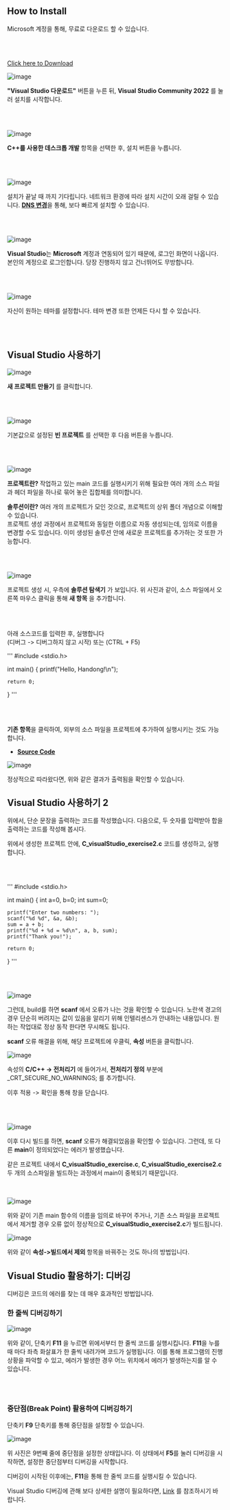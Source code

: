 ## How to Install

Microsoft 계정을 통해, 무료로 다운로드 할 수 있습니다.

<br><br>

[Click here to Download](https://visualstudio.microsoft.com/ko/vs/community/)

![image](https://user-images.githubusercontent.com/84503980/185387298-f280c598-c184-49a5-bc39-f87c82c94355.png)


**"Visual Studio 다운로드"** 버튼을 누른 뒤,  **Visual Studio Community 2022** 를 눌러 설치를 시작합니다.

<br><br>

![image](https://user-images.githubusercontent.com/84503980/185388422-de85399e-b0a7-45b5-a8ff-fdc859927f8c.png)

**C++를 사용한 데스크톱 개발** 항목을 선택한 후, 설치 버튼을 누릅니다.

<br><br>

![image](https://user-images.githubusercontent.com/84503980/185389166-eead55f5-e955-4fd7-95f3-87e73f94a263.png)

설치가 끝날 때 까지 기다립니다. 네트워크 환경에 따라 설치 시간이 오래 걸릴 수 있습니다.
[**DNS 변경**](https://ivyit.tistory.com/190)을 통해, 보다 빠르게 설치할 수 있습니다.

<br><br>

![image](https://user-images.githubusercontent.com/84503980/185390095-d0510671-f8d7-4a10-b00c-73cc276c9d6b.png)

**Visual Studio**는 **Microsoft** 계정과 연동되어 있기 때문에, 로그인 화면이 나옵니다.
본인의 계정으로 로그인합니다. 당장 진행하지 않고 건너뛰어도 무방합니다.

<br><br>

![image](https://user-images.githubusercontent.com/84503980/185390456-00fc4d8f-fdc5-4b35-a08a-856d6d529f74.png)

자신이 원하는 테마를 설정합니다. 테마 변경 또한 언제든 다시 할 수 있습니다.

<br><br>

## Visual Studio 사용하기

![image](https://user-images.githubusercontent.com/84503980/185390762-7065b68c-fab3-468b-b244-d773bdeaf696.png)

**새 프로젝트 만들기** 를 클릭합니다.

<br><br>

![image](https://user-images.githubusercontent.com/84503980/185390827-548640f3-9048-478c-8e0d-bf8469045809.png)

기본값으로 설정된 **빈 프로젝트** 를 선택한 후 다음 버튼을 누릅니다.

<br><br>

![image](https://user-images.githubusercontent.com/84503980/185392645-d08260f5-a092-46ca-b12e-ca718c3e0cf2.png)


**프로젝트란?**
작업하고 있는 main 코드를 실행시키기 위해 필요한 여러 개의 소스 파일과 헤더 파일을 하나로 묶어 놓은 집합체를 의미합니다.

**솔루션이란?**
여러 개의 프로젝트가 모인 것으로, 프로젝트의 상위 폴더 개념으로 이해할 수 있습니다. <br>
프로젝트 생성 과정에서 프로젝트와 동일한 이름으로 자동 생성되는데, 임의로 이름을 변경할 수도 있습니다. 이미 생성된 솔루션 안에 새로운 프로젝트를 추가하는 것 또한 가능합니다.

<br><br>

![image](https://user-images.githubusercontent.com/84503980/185393298-cd0bbffd-7aec-45b0-a7a7-c01b682fd112.png)

프로젝트 생성 시, 우측에 **솔루션 탐색기** 가 보입니다.
위 사진과 같이, 소스 파일에서 오른쪽 마우스 클릭을 통해 **새 항목** 을 추가합니다.

<br><br>

아래 소스코드를 입력한 후, 실행합니다 <br>
(디버그 -> 디버그하지 않고 시작) 또는 (CTRL + F5)

'''
#include <stdio.h>

int main()
{
    printf("Hello, Handong!\n");

    return 0;
}
'''

<br><br>

**기존 항목**을 클릭하여, 외부의 소스 파일을 프로젝트에 추가하여 실행시키는 것도 가능합니다.
- [**Source Code**](https://github.com/ykkimhgu/Tutorial-C-Program/tree/main/installVisualStudio)


![image](https://user-images.githubusercontent.com/84503980/185394697-c321c21d-0bf2-4fee-a4dd-ff7678d7fbfe.png)

정상적으로 따라왔다면, 위와 같은 결과가 출력됨을 확인할 수 있습니다.


## Visual Studio 사용하기 2

위에서, 단순 문장을 출력하는 코드를 작성했습니다.
다음으로, 두 숫자를 입력받아 합을 출력하는 코드를 작성해 봅시다.

위에서 생성한 프로젝트 안에, **C_visualStudio_exercise2.c** 코드를 생성하고, 실행합니다.

<br><br>

'''
#include <stdio.h>

int main() {
	int a=0, b=0;
	int sum=0;

	printf("Enter two numbers: ");
	scanf("%d %d", &a, &b);
	sum = a + b;
	printf("%d + %d = %d\n", a, b, sum);
	printf("Thank you!");

	return 0;
}
'''

<br><br>

![image](https://user-images.githubusercontent.com/84503980/185396376-4474bf9d-3614-4549-9ef4-495fb1b70193.png)

그런데, build를 하면 **scanf** 에서 오류가 나는 것을 확인할 수 있습니다.
노란색 경고의 경우 단순히 버려지는 값이 있음을 알리기 위해 인텔리센스가 안내하는 내용입니다.
원하는 작업대로 정상 동작 한다면 무시해도 됩니다.

**scanf** 오류 해결을 위해, 해당 프로젝트에 우클릭, **속성** 버튼을 클릭합니다.

![image](https://user-images.githubusercontent.com/84503980/185396912-3846f393-e587-4338-a929-3acc9ea40d53.png)

속성의 **C/C++ -> 전처리기** 에 들어가서, **전처리기 정의** 부분에 <br>
_CRT_SECURE_NO_WARNINGS; 를 추가합니다.

이후 적용 -> 확인을 통해 창을 닫습니다.

<br><br>

![image](https://user-images.githubusercontent.com/84503980/185397537-142644d8-45c3-4577-9f3b-ea2caf11b9cd.png)

이후 다시 빌드를 하면, **scanf** 오류가 해결되었음을 확인할 수 있습니다.
그런데, 또 다른 **main**이 정의되었다는 에러가 발생했습니다.

같은 프로젝트 내에서 **C_visualStudio_exercise.c**, **C_visualStudio_exercise2.c** 두 개의 소스파일을 빌드하는 과정에서 main이 중복되기 때문입니다.

<br><br>
![image](https://user-images.githubusercontent.com/84503980/185398246-cfa1ab71-b2f1-442f-a636-82a77ab489e7.png)

위와 같이 기존 main 함수의 이름을 임의로 바꾸어 주거나, 기존 소스 파일을 프로젝트에서 제거할 경우 오류 없이 정상적으로 **C_visualStudio_exercise2.c**가 빌드됩니다.

![image](https://user-images.githubusercontent.com/84503980/185398682-dbffe166-e721-48ab-bc5a-7e264d9b323d.png)

위와 같이 **속성->빌드에서 제외** 항목을 바꿔주는 것도 하나의 방법입니다.


## Visual Studio 활용하기: 디버깅

디버깅은 코드의 에러를 찾는 데 매우 효과적인 방법입니다.

### 한 줄씩 디버깅하기

![image](https://user-images.githubusercontent.com/84503980/185399262-71a4c79e-737f-42f6-b8dd-e2df606bbcb2.png)

위와 같이, 단축키 **F11** 을 누르면 위에서부터 한 줄씩 코드를 실행시킵니다.
**F11**을 누를 때 마다 좌측 화살표가 한 줄씩 내려가며 코드가 실행됩니다.
이를 통해 프로그램의 진행 상황을 파악할 수 있고, 에러가 발생한 경우 어느 위치에서 에러가 발생하는지를 알 수 있습니다.

<br><br>

### 중단점(Break Point) 활용하여 디버깅하기

단축키 **F9** 단축키를 통해 중단점을 설정할 수 있습니다.

![image](https://user-images.githubusercontent.com/84503980/185399797-0f4a8a89-b628-4c59-bc1c-a340ac29a309.png)

위 사진은 9번째 줄에 중단점을 설정한 상태입니다.
이 상태에서 **F5**를 눌러 디버깅을 시작하면, 설정한 중단점부터 디버깅을 시작합니다.

디버깅이 시작된 이후에는, **F11**을 통해 한 줄씩 코드를 실행시킬 수 있습니다.

Visual Studio 디버깅에 관해 보다 상세한 설명이 필요하다면,
[Link](https://dojang.io/mod/page/view.php?id=806) 를 참조하시기 바랍니다.
